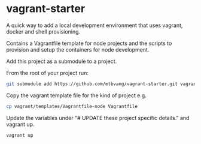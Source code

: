 # vagrant-starter

A quick way to add a local development environment that uses vagrant, docker and shell provisioning. 

Contains a Vagrantfile template for node projects and the scripts to provision and setup the containers for node development. 

Add this project as a submodule to a project. 

From the root of your project run:

```sh
git submodule add https://github.com/mtbvang/vagrant-starter.git vagrant
```

Copy the vagrant template file for the kind of project e.g.
```sh
cp vagrant/templates/Vagrantfile-node Vagrantfile
```
Update the variables under "# UPDATE these project specific details." and vagrant up.

```sh
vagrant up
```

